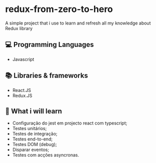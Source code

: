 # redux-from-zero-to-hero

A simple project that i use to learn and refresh all my knowledge about Redux library

## 💻 Programming Languages

- Javascript


## 📚 Libraries & frameworks

- React.JS
- Redux.JS

## 🧠 What i will learn

- Configuração do jest em projecto react com typescript;
- Testes unitários;
- Testes de integração;
- Testes end-to-end;
- Testes DOM (debug);
- Disparar eventos;
- Testes com acções asyncronas.
